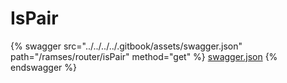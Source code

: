 # IsPair

{% swagger src="../../../../.gitbook/assets/swagger.json" path="/ramses/router/isPair" method="get" %}
[swagger.json](../../../../.gitbook/assets/swagger.json)
{% endswagger %}
